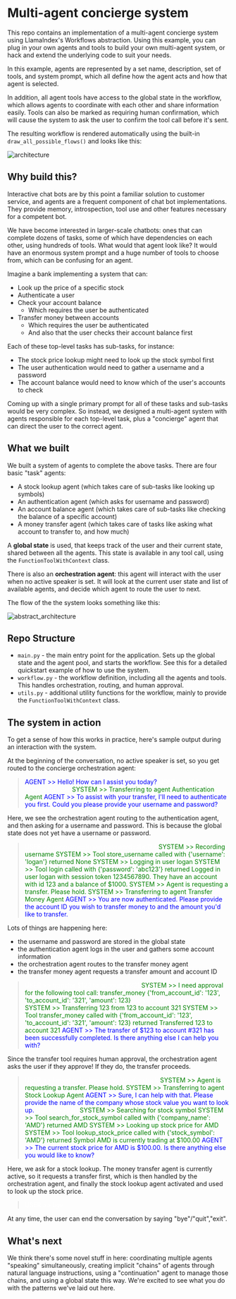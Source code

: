 # Multi-agent concierge system

This repo contains an implementation of a multi-agent concierge system using LlamaIndex's Workflows abstraction. Using this example, you can plug in your own agents and tools to build your own multi-agent system, or hack and extend the underlying code to suit your needs.

In this example, agents are represented by a set name, description, set of tools, and system prompt, which all define how the agent acts and how that agent is selected.

In addition, all agent tools have access to the global state in the workflow, which allows agents to coordinate with each other and share information easily. Tools can also be marked as requiring human confirmation, which will cause the system to ask the user to confirm the tool call before it's sent.

The resulting workflow is rendered automatically using the built-in `draw_all_possible_flows()` and looks like this:

![architecture](./workflow.png)

## Why build this?

Interactive chat bots are by this point a familiar solution to customer service, and agents are a frequent component of chat bot implementations. They provide memory, introspection, tool use and other features necessary for a competent bot.

We have become interested in larger-scale chatbots: ones that can complete dozens of tasks, some of which have dependencies on each other, using hundreds of tools. What would that agent look like? It would have an enormous system prompt and a huge number of tools to choose from, which can be confusing for an agent.

Imagine a bank implementing a system that can:
* Look up the price of a specific stock
* Authenticate a user
* Check your account balance
    * Which requires the user be authenticated
* Transfer money between accounts
    * Which requires the user be authenticated
    * And also that the user checks their account balance first

Each of these top-level tasks has sub-tasks, for instance:
* The stock price lookup might need to look up the stock symbol first
* The user authentication would need to gather a username and a password
* The account balance would need to know which of the user's accounts to check

Coming up with a single primary prompt for all of these tasks and sub-tasks would be very complex. So instead, we designed a multi-agent system with agents responsible for each top-level task, plus a "concierge" agent that can direct the user to the correct agent.

## What we built

We built a system of agents to complete the above tasks. There are four basic "task" agents:
* A stock lookup agent (which takes care of sub-tasks like looking up symbols)
* An authentication agent (which asks for username and password)
* An account balance agent (which takes care of sub-tasks like checking the balance of a specific account)
* A money transfer agent (which takes care of tasks like asking what account to transfer to, and how much)

A **global state** is used, that keeps track of the user and their current state, shared between all the agents. This state is available in any tool call, using the `FunctionToolWithContext` class.

There is also an **orchestration agent**: this agent will interact with the user when no active speaker is set. It will look at the current user state and list of available agents, and decide which agent to route the user to next.

The flow of the the system looks something like this:

![abstract_architecture](./architecture.png)

## Repo Structure

- `main.py` - the main entry point for the application. Sets up the global state and the agent pool, and starts the workflow. See this for a detailed quickstart example of how to use the system.
- `workflow.py` - the workflow definition, including all the agents and tools. This handles orchestration, routing, and human approval.
- `utils.py` - additional utility functions for the workflow, mainly to provide the `FunctionToolWithContext` class.

## The system in action

To get a sense of how this works in practice, here's sample output during an interaction with the system.

At the beginning of the conversation, no active speaker is set, so you get routed to the concierge orchestration agent:

<blockquote>
<span style="color:blue">AGENT >>  Hello! How can I assist you today?</span>
<span style="color:white">USER >> I'd like to make a transfer</span>
<span style="color:green">SYSTEM >>  Transferring to agent Authentication Agent</span>
<span style="color:blue">AGENT >>  To assist with your transfer, I'll need to authenticate you first. Could you please provide your username and password?</span>
</blockquote>

Here, we see the orchestration agent routing to the authentication agent, and then asking for a username and password. This is because the global state does not yet have a username or password.

<blockquote>
<span style="color:white">USER >> username=logan password=abc123</span>
<span style="color:green">SYSTEM >>  Recording username</span>
<span style="color:green">SYSTEM >>  Tool store_username called with {'username': 'logan'} returned None</span>
<span style="color:green">SYSTEM >>  Logging in user logan</span>
<span style="color:green">SYSTEM >>  Tool login called with {'password': 'abc123'} returned Logged in user logan with session token 1234567890. They have an account with id 123 and a balance of $1000.</span>
<span style="color:green">SYSTEM >>  Agent is requesting a transfer. Please hold.</span>
<span style="color:green">SYSTEM >>  Transferring to agent Transfer Money Agent</span>
<span style="color:blue">AGENT >>  You are now authenticated. Please provide the account ID you wish to transfer money to and the amount you'd like to transfer.</span>
</blockquote>

Lots of things are happening here:
- the username and password are stored in the global state
- the authentication agent logs in the user and gathers some account information
- the orchestration agent routes to the transfer money agent
- the transfer money agent requests a transfer amount and account ID

<blockquote>
<span style="color:white">USER >> transfer $123 to account #321</span>
<span style="color:green">SYSTEM >> I need approval for the following tool call:</span>
<span style="color:green">transfer_money</span>
<span style="color:green">{'from_account_id': '123', 'to_account_id': '321', 'amount': 123}</span>
<span style="color:white">Do you approve? (y/n): y</span>
<span style="color:green">SYSTEM >>  Transferring 123 from 123 to account 321</span>
<span style="color:green">SYSTEM >>  Tool transfer_money called with {'from_account_id': '123', 'to_account_id': '321', 'amount': 123} returned Transferred 123 to account 321</span>
<span style="color:blue">AGENT >>  The transfer of $123 to account #321 has been successfully completed. Is there anything else I can help you with?</span>
</blockquote>

Since the transfer tool requires human approval, the orchestration agent asks the user if they approve! If they do, the transfer proceeds.

<blockquote>
<span style="color:white">USER >> I need to lookup the value of a stock</span>
<span style="color:green">SYSTEM >>  Agent is requesting a transfer. Please hold.</span>
<span style="color:green">SYSTEM >>  Transferring to agent Stock Lookup Agent</span>
<span style="color:blue">AGENT >>  Sure, I can help with that. Please provide the name of the company whose stock value you want to look up.</span>
<span style="color:white">USER >> AMD</span>
<span style="color:green">SYSTEM >>  Searching for stock symbol</span>
<span style="color:green">SYSTEM >>  Tool search_for_stock_symbol called with {'company_name': 'AMD'} returned AMD</span>
<span style="color:green">SYSTEM >>  Looking up stock price for AMD</span>
<span style="color:green">SYSTEM >>  Tool lookup_stock_price called with {'stock_symbol': 'AMD'} returned Symbol AMD is currently trading at $100.00</span>
<span style="color:blue">AGENT >>  The current stock price for AMD is $100.00. Is there anything else you would like to know?</span>
</blockquote>

Here, we ask for a stock lookup. The money transfer agent is currently active, so it requests a transfer first, which is then handled by the orchestration agent, and finally the stock lookup agent activated and used to look up the stock price.

<blockquote>
<span style="color:white">USER >> bye</span>
</blockquote>

At any time, the user can end the conversation by saying "bye"/"quit","exit".

## What's next

We think there's some novel stuff in here: coordinating multiple agents "speaking" simultaneously, creating implicit "chains" of agents through natural language instructions, using a "continuation" agent to manage those chains, and using a global state this way. We're excited to see what you do with the patterns we've laid out here.
